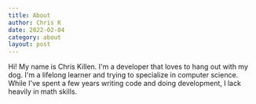```yaml
---
title: About
author: Chris K
date: 2022-02-04
category: about
layout: post
---
```


Hi! My name is Chris Killen. I'm a developer that loves to hang out with my dog.
I'm a lifelong learner and trying to specialize in computer science. While I've 
spent a few years writing code and doing development, I lack heavily in math
skills. 
